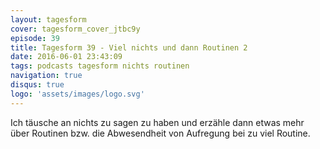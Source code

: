 ```yaml
---
layout: tagesform
cover: tagesform_cover_jtbc9y
episode: 39
title: Tagesform 39 - Viel nichts und dann Routinen 2
date: 2016-06-01 23:43:09
tags: podcasts tagesform nichts routinen
navigation: true
disqus: true
logo: 'assets/images/logo.svg'
---
```


Ich täusche an nichts zu sagen zu haben und erzähle
dann etwas mehr über Routinen bzw. die Abwesendheit
von Aufregung bei zu viel Routine.
